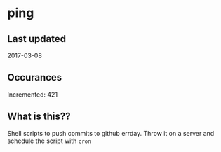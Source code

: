 # ping

## Last updated
2017-03-08

## Occurances
Incremented: 421

## What is this??
Shell scripts to push commits to github errday. Throw it on a server and schedule the script with `cron`


